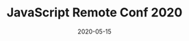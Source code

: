 ---
title: JavaScript Remote Conf 2020
yearless_name: JavaScript Remote Conf
description: Online Conference about JavaScript by JavaScript Experts
long_description: JavaScript Remote Conference is a fully online conference produced by the team that creates the JavaScript Jabber podcast. This will be the premier online experience for JavaScript developers to stay current without the hassle of travel or the risk of contagion.
topic: JavaScript and Front-End Development
keywords: JavaScript, HTML, CSS, Front-End, JS, Conference, Learning, Keeping Current
layout: layouts/conference.njk
start_date: 2020-05-13
end_date: 2020-05-15
date: 2020-05-15
registration_url: https://www.crowdcast.io/e/js-remote-conf-2020
cfp_url: https://chuck193704.typeform.com/to/XXLjow
hero_image: /images/conferences/laptop.jpg
image: /images/conferences/jsremoteconf_square_white.jpg
logo: /images/conferences/jsremoteconf_logo.png
twitter: jsremoteconf
sponsor_prospectus: /SponsorPackages.pdf
email_list_id: 49
hosted_on: Crowdcast
tags:
  - conference
  - javascript
  - frontend
my_testimonials:
  - jsremote_erikisaksen
my_speakers:
  - js20_douglas_crockford
  - js20_aimee_knight
  - js20_chris_heilmann
  - js20_dan_shappir
  - js20_idowu_emehinola
  - js20_gant_laborde
  - js20_brian_rinaldi
  - js20_aleksandra_sikora
  - js20_james_quick
  - js20_raymond_camden
  - js20_ilya_verbitskiy
  - js20_tamas_piros
  - js20_bramus_van_damme
  - js20_zac_delventhal
  - js20_steve_edwards
  - js20_mike_amundsen
  - js20_bryan_horn
  - js20_mark_hasara
my_sessions:
  day1:
    - js20_05_13_0800
    - js20_05_13_0900
    - js20_05_13_1000
    - js20_05_13_1100
    - js20_05_13_1230
    - js20_05_13_1330
    - js20_05_13_1430
    - js20_05_13_1530
    - js20_05_13_1630
  day2:
    - js20_05_14_0800
    - js20_05_14_0900
    - js20_05_14_1000
    - js20_05_14_1100
    - js20_05_14_1230
    - js20_05_14_1330
    - js20_05_14_1430
    - js20_05_14_1530
    - js20_05_14_1630
  day3:
    - js20_05_15_0800
    - js20_05_15_0900
    - js20_05_15_1000
    - js20_05_15_1100
    - js20_05_15_1230
    - js20_05_15_1330
    - js20_05_15_1430
    - js20_05_15_1530
    - js20_05_15_1630
days:
  day1: May 13, 2020
  day2: May 14, 2020
  day3: May 15, 2020
daykeys:
  - day1
  - day2
  - day3
---